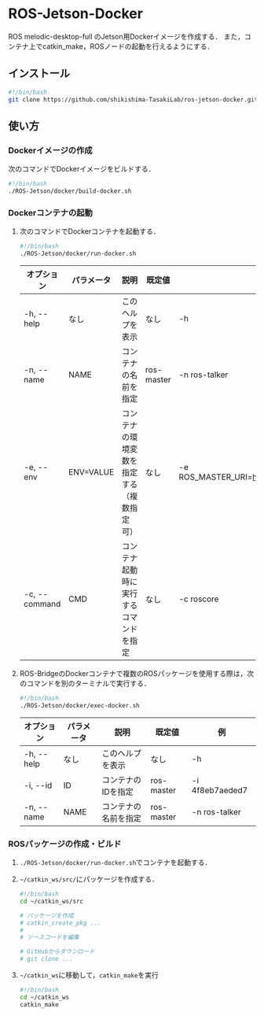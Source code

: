 # ROS-Jetson-Docker
ROS melodic-desktop-full のJetson用Dockerイメージを作成する．
また，コンテナ上でcatkin_make，ROSノードの起動を行えるようにする．

## インストール
```bash
#!/bin/bash
git clone https://github.com/shikishima-TasakiLab/ros-jetson-docker.git ROS-Jetson
```

## 使い方

### Dockerイメージの作成

次のコマンドでDockerイメージをビルドする．
```bash
#!/bin/bash
./ROS-Jetson/docker/build-docker.sh
```

### Dockerコンテナの起動

1. 次のコマンドでDockerコンテナを起動する．
    ```bash
    #!/bin/bash
    ./ROS-Jetson/docker/run-docker.sh
    ```
    |オプション   |パラメータ|説明                                      |既定値    |例                                         |
    |-------------|----------|------------------------------------------|----------|-------------------------------------------|
    |-h, --help   |なし      |このヘルプを表示                          |なし      |-h                                         |
    |-n, --name   |NAME      |コンテナの名前を指定                      |ros-master|-n ros-talker                              |
    |-e, --env    |ENV=VALUE |コンテナの環境変数を指定する（複数指定可）|なし      |-e ROS_MASTER_URI=http://192.168.2.10:11311|
    |-c, --command|CMD       |コンテナ起動時に実行するコマンドを指定    |なし      |-c roscore                                 |

2. ROS-BridgeのDockerコンテナで複数のROSパッケージを使用する際は，次のコマンドを別のターミナルで実行する．

    ```bash
    #!/bin/bash
    ./ROS-Jetson/docker/exec-docker.sh
    ```
    |オプション|パラメータ|説明                |既定値    |例             |
    |----------|----------|--------------------|----------|---------------|
    |-h, --help|なし      |このヘルプを表示    |なし      |-h             |
    |-i, --id  |ID        |コンテナのIDを指定  |ros-master|-i 4f8eb7aeded7|
    |-n, --name|NAME      |コンテナの名前を指定|ros-master|-n ros-talker  |

### ROSパッケージの作成・ビルド

1. `./ROS-Jetson/docker/run-docker.sh`でコンテナを起動する．

2. `~/catkin_ws/src/`にパッケージを作成する．

    ```bash
    #!/bin/bash
    cd ~/catkin_ws/src

    # パッケージを作成
    # catkin_create_pkg ...
    #
    # ソースコードを編集

    # GitHubからダウンロード
    # git clone ...
    ```

3. `~/catkin_ws`に移動して，`catkin_make`を実行

    ```bash
    #!/bin/bash
    cd ~/catkin_ws
    catkin_make
    ```